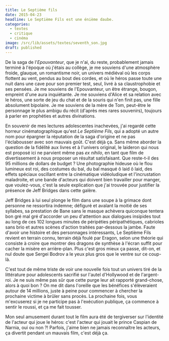 ```yaml
---
title: Le Septième fils
date: 2015-04-23
headline: Le Septième Fils est une énième daube.
categories:
  - textes
  - critique
  - cinéma
image: /src/lib/assets/textes/seventh_son.jpg
draft: published
---
```


<script>
  import AlerteVieux from '$lib/components/AlerteVieux.svelte'
</script>

<AlerteVieux/>

De la saga de l'_Epouvanteur_, que je n'ai, du reste, probablement jamais terminé à l'époque où j'étais au collège, je me souviens d'une atmosphère froide, glauque, un romantisme noir, un univers médiéval où les corps flottent au vent, pendus au bout des cordes, et où le héros passe toute une nuit dans une cave pour son premier test, seul, livré à sa claustrophobie et ses pensées. Je me souviens de l'Epouvanteur, un être étrange, bougon, empreint d'une aura inquiétante. Je me souviens d'Alice et sa relation avec le héros, une sorte de jeu du chat et de la souris qui n'en finit pas, une fille absolument bipolaire. Je me souviens de la mère de Tom, peut-être le personnage le plus ambigu du récit (d'après mes rares souvenirs), toujours à parler en prophéties et autres divinations.

En souvenir de mes lectures adolescentes inachevées, j'ai regardé cette horreur cinématographique qu'est _Le Septième Fils_, qui a adopté un autre nom pour épargner la réputation de la saga d'origine et ne pas l'éclabousser avec son mauvais goût. C'est déjà ça. Sans même aborder la question de la fidélité aux livres et à l'univers original, le laideron qui nous est proposé ici ne parvient même pas _ex nihilo_, en tant que film de divertissement à nous proposer un résultat satisfaisant. Que reste-t-il des 95 millions de dollars de budget ? Une photographie hideuse où le flou lumineux est roi, des costumes du bal, du bal masqué ô laid ô laid, des effets spéciaux oscillant entre la cinématique vidéoludique et l'incrustation maladroite, et une bande d'acteurs qui doivent bien travailler pour manger, que voulez-vous, c'est la seule explication que j'ai trouvée pour justifier la présence de Jeff Bridges dans cette galère.

Jeff Bridges à lui seul plonge le film dans une soupe à la grimace dont personne ne ressortira indemne; défiguré et avalant la moitié de ses syllabes, sa prestation de Bane sans le masque achèvera quiconque tentera bon gré mal gré d'accorder un peu d'attention aux dialogues insipides tout au long de ces 102 longues minutes de péripéties péripathétiques, cabrioles sans brio et autres scènes d'action traitées par-dessous la jambe. Faute d'avoir une histoire et des personnages intéressants, Le Septième Fils revient en terrain connu, terrain déjà foulé par Eragon, selon une théorie qui consiste à croire que montrer des dragons de synthèse à l'écran suffit pour cacher la misère en arrière-plan. Plus c'est gros mieux ça passe, dit-on, et nul doute que Sergei Bodrov a le yeux plus gros que le ventre sur ce coup-là.

C'est tout de même triste de voir une nouvelle fois tout un univers tiré de la littérature pour adolescents sacrifié sur l'autel d'Hollywood et de l'argent-roi. Je ne suis même pas sûr que cette purge leur ait rapporté grand-chose, alors à quoi bon ? On me dit dans l'oreille que les bénéfices s'élèveraient autour de 14 millions, juste à peine pour commencer à chercher la prochaine victime à brûler sans procès. La prochaine fois, vous m'excuserez si je ne participe pas à l'exécution publique, ça commence à sentir le roussi, et ça me fait tousser.

Mon seul amusement durant tout le film aura été de tergiverser sur l'identité de l'acteur qui joue le héros: c'est l'acteur qui jouait le prince Caspian de Narnia, oui ou non ?! Parfois, j'aime bien ne jamais reconnaître les acteurs, ça divertit pendant un mauvais film, c'est déjà ça.